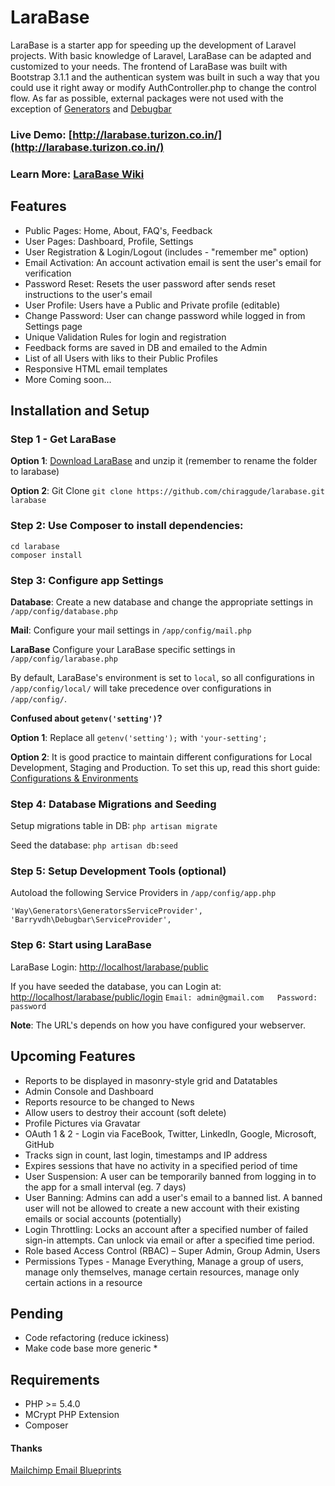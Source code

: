 LaraBase
========

LaraBase is a starter app for speeding up the development of Laravel projects. With basic knowledge of Laravel, LaraBase can be adapted and customized to your needs. The frontend of LaraBase was built with Bootstrap 3.1.1 and the authentican system was built in such a way that you could use it right away or modify AuthController.php to change the control flow. As far as possible, external packages were not used with the exception of [Generators](https://github.com/JeffreyWay/Laravel-4-Generators) and [Debugbar](https://github.com/barryvdh/laravel-debugbar)

### Live Demo: [http://larabase.turizon.co.in/](http://larabase.turizon.co.in/)

### Learn More: [LaraBase Wiki](https://github.com/chiraggude/larabase/wiki)

## Features
* Public Pages: Home, About, FAQ's, Feedback
* User Pages: Dashboard, Profile, Settings
* User Registration & Login/Logout  (includes - "remember me" option)
* Email Activation: An account activation email is sent the user's email for verification
* Password Reset: Resets the user password after sends reset instructions to the user's email
* User Profile: Users have a Public and Private profile (editable)
* Change Password: User can change password while logged in from Settings page
* Unique Validation Rules for login and registration
* Feedback forms are saved in DB and emailed to the Admin
* List of all Users with liks to their Public Profiles
* Responsive HTML email templates
* More Coming soon...

## Installation and Setup

### Step 1 - Get LaraBase
**Option 1**: [Download LaraBase](https://github.com/chiraggude/larabase/archive/master.zip) and unzip it (remember to rename the folder to larabase)

**Option 2**: Git Clone `git clone https://github.com/chiraggude/larabase.git larabase`

### Step 2: Use Composer to install dependencies: 
```
cd larabase
composer install
```
### Step 3: Configure app Settings

**Database**: Create a new database and change the appropriate settings in `/app/config/database.php`

**Mail**: Configure your mail settings in `/app/config/mail.php`

**LaraBase** Configure your LaraBase specific settings in `/app/config/larabase.php`

By default, LaraBase's environment is set to `local`, so all configurations in `/app/config/local/` will take precedence over configurations in `/app/config/`.

**Confused about `getenv('setting')`?**

**Option 1**: Replace all `getenv('setting');` with `'your-setting';`

**Option 2**: It is good practice to maintain different configurations for Local Development, Staging and Production. To set this up, read this short guide: [Configurations & Environments](https://github.com/chiraggude/larabase/wiki/Development-Environments-and-Configuration-in-Laravel)


### Step 4: Database Migrations and Seeding
Setup migrations table in DB: `php artisan migrate`

Seed the database: `php artisan db:seed`

### Step 5: Setup Development Tools (optional)
Autoload the following Service Providers in `/app/config/app.php`
```
'Way\Generators\GeneratorsServiceProvider',
'Barryvdh\Debugbar\ServiceProvider',
```

### Step 6: Start using LaraBase
LaraBase Login: [http://localhost/larabase/public](http://localhost/larabase/public)

If you have seeded the database, you can Login at: [http://localhost/larabase/public/login](http://localhost/larabase/public/login)
`Email: admin@gmail.com   Password: password`

**Note**: The URL's depends on how you have configured your webserver.

## Upcoming Features
* Reports to be displayed in masonry-style grid and Datatables
* Admin Console and Dashboard
* Reports resource to be changed to News
* Allow users to destroy their account (soft delete)
* Profile Pictures via Gravatar
* OAuth 1 & 2 - Login via FaceBook, Twitter, LinkedIn, Google, Microsoft, GitHub
* Tracks sign in count, last login,  timestamps and IP address
* Expires sessions that have no activity in a specified period of time
* User Suspension: A user can be temporarily banned from logging in to the app for a small interval (eg. 7 days)
* User Banning: Admins can add a user's email to a banned list. A banned user will not be allowed to create a new account with their existing emails or social accounts (potentially)
* Login Throttling: Locks an account after a specified number of failed sign-in attempts. Can unlock via email or after a specified time period.
* Role based Access Control (RBAC) – Super Admin, Group Admin, Users
* Permissions Types - Manage Everything, Manage a group of users, manage only themselves, manage certain resources, manage only certain actions in a resource

## Pending
* Code refactoring (reduce ickiness)
* Make code base more generic * 

## Requirements
* PHP >= 5.4.0
* MCrypt PHP Extension
* Composer

#### Thanks
[Mailchimp Email Blueprints](https://github.com/mailchimp/Email-Blueprints)
